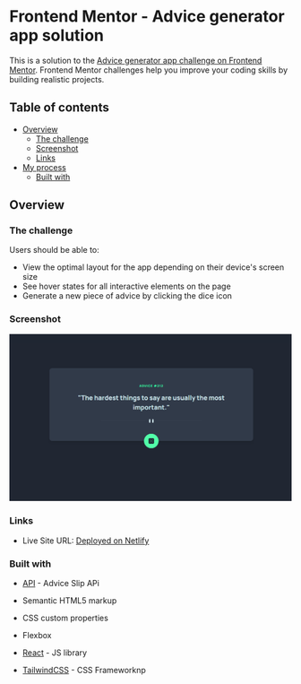 # Frontend Mentor - Advice generator app solution

This is a solution to the [Advice generator app challenge on Frontend Mentor](https://www.frontendmentor.io/challenges/advice-generator-app-QdUG-13db). Frontend Mentor challenges help you improve your coding skills by building realistic projects.

## Table of contents

- [Overview](#overview)
  - [The challenge](#the-challenge)
  - [Screenshot](#screenshot)
  - [Links](#links)
- [My process](#my-process)
  - [Built with](#built-with)

## Overview

### The challenge

Users should be able to:

- View the optimal layout for the app depending on their device's screen size
- See hover states for all interactive elements on the page
- Generate a new piece of advice by clicking the dice icon

### Screenshot

![App screenshot](https://github.com/Gosia-Ras/advice-api/blob/37b65b36c388dc3c31534da55527cc0a20f0e1d6/src/assets/app.png)

### Links

- Live Site URL: [Deployed on Netlify](https://gosia-hil-advice-api.netlify.app/)

### Built with

- [API](https://api.adviceslip.com/) - Advice Slip APi

- Semantic HTML5 markup
- CSS custom properties
- Flexbox
- [React](https://reactjs.org/) - JS library
- [TailwindCSS](https://tailwindcss.com/) - CSS Frameworknp
